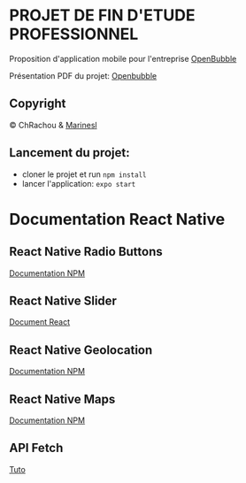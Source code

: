 # PROJET DE FIN D'ETUDE PROFESSIONNEL
Proposition d'application mobile pour l'entreprise [OpenBubble](https://www.openbubble.eu)

Présentation PDF du projet: [Openbubble](https://rachelchoisis.files.wordpress.com/2019/09/open-bubble.pdf)

## Copyright
© ChRachou & [Marinesl](https://github.com/marinesl)

## Lancement du projet:

* cloner le projet et run `npm install`
* lancer l'application: `expo start` 

# Documentation React Native

## React Native Radio Buttons
[Documentation NPM](https://www.npmjs.com/package/react-native-radio-buttons)

## React Native Slider
[Document React](https://react-native-training.github.io/react-native-elements/docs/slider.html)

## React Native Geolocation
[Documentation NPM](https://www.npmjs.com/package/react-native-geolocation-service)

## React Native Maps
[Documentation NPM](https://www.npmjs.com/package/react-native-maps)

## API Fetch
[Tuto](https://putaindecode.io/articles/votre-premiere-app-react-native)
